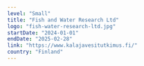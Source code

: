 ```yaml
---
level: "Small"
title: "Fish and Water Research Ltd"
logo: "fish-water-research-ltd.jpg"
startDate: "2024-01-01"
endDate: "2025-02-28"
link: "https://www.kalajavesitutkimus.fi/"
country: "Finland"
---
```

